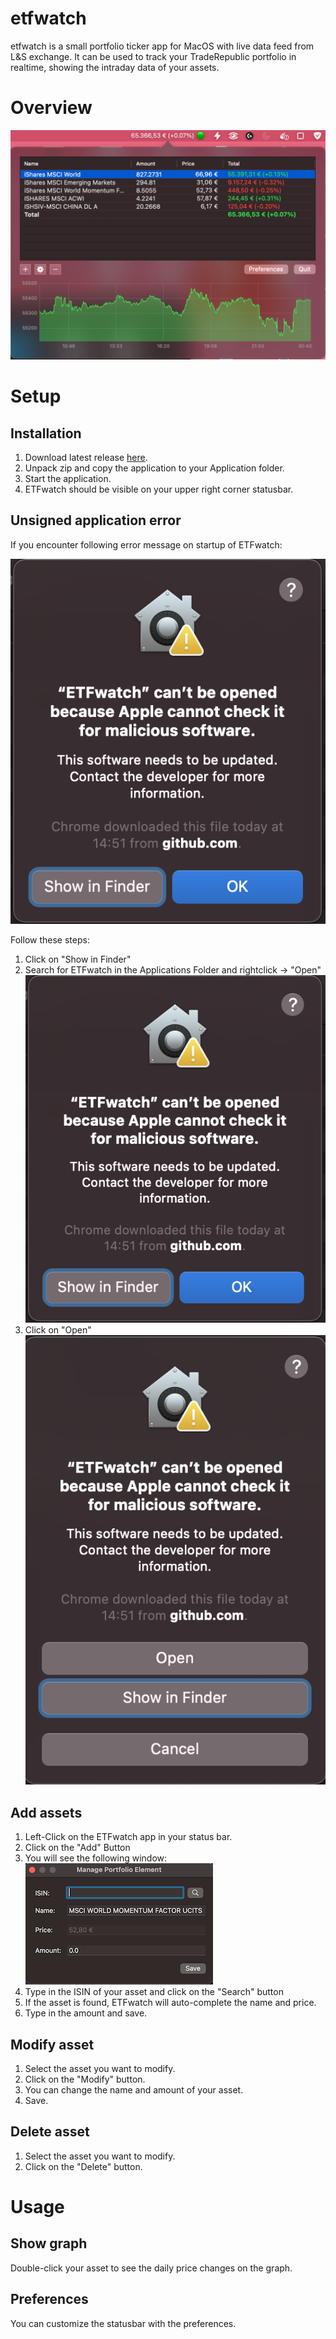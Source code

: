 # etfwatch
etfwatch is a small portfolio ticker app for MacOS with live data feed from L&S exchange. It can be used to track your TradeRepublic portfolio in realtime, showing the intraday data of your assets.

# Overview 
![overview](https://raw.githubusercontent.com/exAphex/etfwatch/main/assets/overview.png)

# Setup
## Installation
1. Download latest release [here](https://github.com/exAphex/etfwatch/releases).
2. Unpack zip and copy the application to your Application folder.
3. Start the application.
4. ETFwatch should be visible on your upper right corner statusbar.

## Unsigned application error
If you encounter following error message on startup of ETFwatch: 

![unsignederror](https://raw.githubusercontent.com/exAphex/etfwatch/main/assets/unsignederror.png)

Follow these steps:
1. Click on "Show in Finder"
2. Search for ETFwatch in the Applications Folder and rightclick -> "Open"
![Add asset](https://raw.githubusercontent.com/exAphex/etfwatch/main/assets/unsignederror.png)
3. Click on "Open"
![openunisgned](https://raw.githubusercontent.com/exAphex/etfwatch/main/assets/openunsigned.png)

## Add assets
1. Left-Click on the ETFwatch app in your status bar.
2. Click on the "Add" Button
3. You will see the following window:
![Add asset](https://raw.githubusercontent.com/exAphex/etfwatch/main/assets/addasset.png)
4. Type in the ISIN of your asset and click on the "Search" button
5. If the asset is found, ETFwatch will auto-complete the name and price.
6. Type in the amount and save.

## Modify asset
1. Select the asset you want to modify.
2. Click on the "Modify" button.
3. You can change the name and amount of your asset.
4. Save.

## Delete asset
1. Select the asset you want to modify.
2. Click on the "Delete" button.

# Usage
## Show graph
Double-click your asset to see the daily price changes on the graph.

## Preferences
You can customize the statusbar with the preferences.
